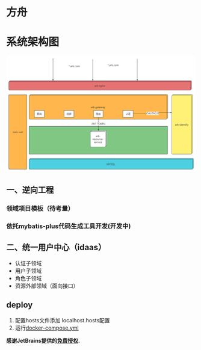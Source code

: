 # 方舟

# 系统架构图

![系统架构图.png](images/系统架构图.png)

## 一、逆向工程

### 领域项目模板（待考量）

### 依托mybatis-plus代码生成工具开发(开发中)

## 二、统一用户中心（idaas）

- 认证子领域
- 用户子领域
- 角色子领域
- 资源外部领域（面向接口）

## deploy

1. 配置hosts文件添加 localhost.hosts配置
2. 运行[docker-compose.yml](docker-compose/docker-compose.yml)

<p>
    <strong>感谢JetBrains提供的<a target="_blank" href="https://www.jetbrains.com/community/opensource">免费授权</a>.</strong>
</p>